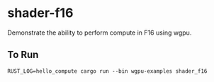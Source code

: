 # shader-f16 

Demonstrate the ability to perform compute in F16 using wgpu.

## To Run

```
RUST_LOG=hello_compute cargo run --bin wgpu-examples shader_f16 
```
